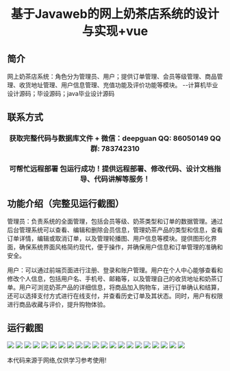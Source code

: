 <p><h1 align="center">基于Javaweb的网上奶茶店系统的设计与实现+vue</h1></p>

## 简介
网上奶茶店系统：角色分为管理员、用户；提供订单管理、会员等级管理、商品管理、收货地址管理、用户信息管理、充值功能及评价功能等模块。    --计算机毕业设计源码；毕设源码；java毕业设计源码


## 联系方式
<p><h3 align="center">获取完整代码与数据库文件 + 微信：deepguan QQ: 86050149 QQ群: 783742310</h3></p>
<p><h3 align="center">可帮忙远程部署 包运行成功！提供远程部署、修改代码、设计文档指导、代码讲解等服务！</h3></p>

## 功能介绍（完整见运行截图）
管理员：负责系统的全面管理，包括会员等级、奶茶类型和订单的数据管理。通过后台管理系统可以查看、编辑和删除会员信息，管理奶茶产品的类型和信息，查看订单详情，编辑或取消订单，以及管理轮播图、用户信息等模块。提供图形化界面，确保系统界面风格简约现代，便于操作，并确保用户信息和订单管理的准确和安全。

用户：可以通过前端页面进行注册、登录和账户管理。用户在个人中心能够查看和修改个人信息，包括用户名、手机号、邮箱等，以及管理自己的收货地址和奶茶订单。用户可浏览奶茶产品的详细信息，将商品加入购物车，进行订单确认和结算，还可以选择支付方式进行在线支付，并查看历史订单及其状态。同时，用户有权限进行商品收藏与评价，提升购物体验。


## 运行截图
![](https://bs-1329754181.cos.ap-shanghai.myqcloud.com/ssm/OnlineMilkTeaShopSystem/img/001.jpg)
![](https://bs-1329754181.cos.ap-shanghai.myqcloud.com/ssm/OnlineMilkTeaShopSystem/img/002.jpg)
![](https://bs-1329754181.cos.ap-shanghai.myqcloud.com/ssm/OnlineMilkTeaShopSystem/img/003.jpg)
![](https://bs-1329754181.cos.ap-shanghai.myqcloud.com/ssm/OnlineMilkTeaShopSystem/img/004.jpg)
![](https://bs-1329754181.cos.ap-shanghai.myqcloud.com/ssm/OnlineMilkTeaShopSystem/img/005.jpg)
![](https://bs-1329754181.cos.ap-shanghai.myqcloud.com/ssm/OnlineMilkTeaShopSystem/img/006.jpg)
![](https://bs-1329754181.cos.ap-shanghai.myqcloud.com/ssm/OnlineMilkTeaShopSystem/img/007.jpg)
![](https://bs-1329754181.cos.ap-shanghai.myqcloud.com/ssm/OnlineMilkTeaShopSystem/img/008.jpg)
![](https://bs-1329754181.cos.ap-shanghai.myqcloud.com/ssm/OnlineMilkTeaShopSystem/img/009.jpg)
![](https://bs-1329754181.cos.ap-shanghai.myqcloud.com/ssm/OnlineMilkTeaShopSystem/img/010.jpg)
![](https://bs-1329754181.cos.ap-shanghai.myqcloud.com/ssm/OnlineMilkTeaShopSystem/img/011.jpg)
![](https://bs-1329754181.cos.ap-shanghai.myqcloud.com/ssm/OnlineMilkTeaShopSystem/img/012.jpg)
![](https://bs-1329754181.cos.ap-shanghai.myqcloud.com/ssm/OnlineMilkTeaShopSystem/img/013.jpg)
![](https://bs-1329754181.cos.ap-shanghai.myqcloud.com/ssm/OnlineMilkTeaShopSystem/img/014.jpg)
![](https://bs-1329754181.cos.ap-shanghai.myqcloud.com/ssm/OnlineMilkTeaShopSystem/img/015.jpg)
![](https://bs-1329754181.cos.ap-shanghai.myqcloud.com/ssm/OnlineMilkTeaShopSystem/img/016.jpg)
![](https://bs-1329754181.cos.ap-shanghai.myqcloud.com/ssm/OnlineMilkTeaShopSystem/img/017.jpg)
![](https://bs-1329754181.cos.ap-shanghai.myqcloud.com/ssm/OnlineMilkTeaShopSystem/img/018.jpg)
![](https://bs-1329754181.cos.ap-shanghai.myqcloud.com/ssm/OnlineMilkTeaShopSystem/img/019.jpg)
![](https://bs-1329754181.cos.ap-shanghai.myqcloud.com/ssm/OnlineMilkTeaShopSystem/img/020.jpg)
![](https://bs-1329754181.cos.ap-shanghai.myqcloud.com/ssm/OnlineMilkTeaShopSystem/img/021.jpg)

<p>本代码来源于网络,仅供学习参考使用!</p>
